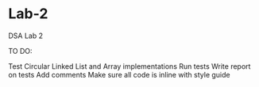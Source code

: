 # Lab-2
DSA Lab 2

TO DO:

Test Circular Linked List and Array implementations
Run tests
Write report on tests
Add comments
Make sure all code is inline with style guide
